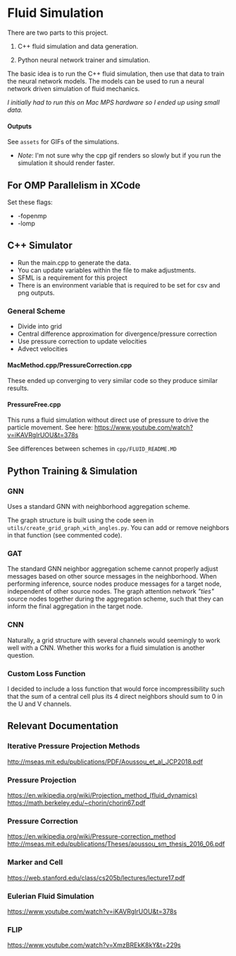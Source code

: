 # Fluid Simulation

There are two parts to this project. 

1. C++ fluid simulation and data generation.

2. Python neural network trainer and simulation.

The basic idea is to run the C++ fluid simulation, then use that data to train the neural network models. The models can be used to run a neural network driven simulation of fluid mechanics.

*I initially had to run this on Mac MPS hardware so I ended up using small data.*

#### Outputs

See `assets` for GIFs of the simulations. 

- *Note*: I'm not sure why the cpp gif renders so slowly but if you run the simulation it should render faster.

## For OMP Parallelism in XCode

Set these flags:

- -fopenmp
- -lomp

## C++ Simulator

- Run the main.cpp to generate the data. 
- You can update variables within the file to make adjustments.
- SFML is a requirement for this project
- There is an environment variable that is required to be set for csv and png outputs.

### General Scheme

- Divide into grid
- Central difference approximation for divergence/pressure correction
- Use pressure correction to update velocities
- Advect velocities


#### MacMethod.cpp/PressureCorrection.cpp

These ended up converging to very similar code so they produce similar results.

#### PressureFree.cpp

This runs a fluid simulation without direct use of pressure to drive the particle movement.
See here: https://www.youtube.com/watch?v=iKAVRgIrUOU&t=378s

See differences between schemes in `cpp/FLUID_README.MD`


## Python Training & Simulation

### GNN

Uses a standard GNN with neighborhood aggregation scheme. 

The graph structure is built using the code seen in `utils/create_grid_graph_with_angles.py`.
You can add or remove neighbors in that function (see commented code).

### GAT

The standard GNN neighbor aggregation scheme cannot properly adjust messages based on other source messages in the neighborhood. When performing inference, source nodes produce messages for a target node, independent of other source nodes. The graph attention network *"ties"* source nodes together during the aggregation scheme, such that they can inform the final aggregation in the target node.

### CNN

Naturally, a grid structure with several channels would seemingly to work well with a CNN. Whether this works for a fluid simulation is another question.

### Custom Loss Function

I decided to include a loss function that would force incompressibility such that the sum of a central cell plus its 4 direct neighbors should sum to 0 in the U and V channels. 

## Relevant Documentation

### Iterative Pressure Projection Methods
http://mseas.mit.edu/publications/PDF/Aoussou_et_al_JCP2018.pdf

### Pressure Projection
https://en.wikipedia.org/wiki/Projection_method_(fluid_dynamics)
https://math.berkeley.edu/~chorin/chorin67.pdf 

### Pressure Correction
https://en.wikipedia.org/wiki/Pressure-correction_method
http://mseas.mit.edu/publications/Theses/aoussou_sm_thesis_2016_06.pdf

### Marker and Cell
https://web.stanford.edu/class/cs205b/lectures/lecture17.pdf


### Eulerian Fluid Simulation
https://www.youtube.com/watch?v=iKAVRgIrUOU&t=378s

### FLIP
https://www.youtube.com/watch?v=XmzBREkK8kY&t=229s

